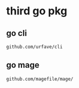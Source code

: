 # third go pkg

## go cli
```
github.com/urfave/cli
```

## go mage
```
github.com/magefile/mage/
```